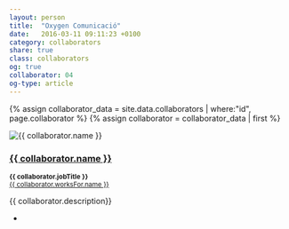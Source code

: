 ```yaml
---
layout: person
title:  "Oxygen Comunicació"
date:   2016-03-11 09:11:23 +0100
category: collaborators
share: true
class: collaborators
og: true
collaborator: 04
og-type: article
---
```


{% assign collaborator_data = site.data.collaborators | where:"id", page.collaborator %}
{% assign collaborator = collaborator_data | first %}
<div class="speaker">
	<div class="photo-wrapper rounded"><img src="/assets/img/sponsors/{{ collaborator.logo }}" alt="{{ collaborator.name }}" class="img-responsive"></div>
	<h3 class="name"><a href="{{ collaborator.url }}">{{ collaborator.name }}</a></h3>
	<p class="text-alt"><small><strong>{{ collaborator.jobTitle }}</strong><br/><a href="{{ collaborator.worksFor.url }}" title="{{ collaborator.worksFor.name }}">{{ collaborator.worksFor.name }}</a></small></p>
	<p class="about text-left">{{ collaborator.description}} </p>
	<ul class="collaborator-socials">
		<li><a href="mailto:{{ collaborator.email }}"><span class="fa fa-envelope"></span></a></li>
	</ul>
</div>